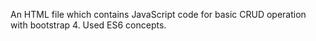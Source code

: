 An HTML file which contains JavaScript code for basic CRUD operation with bootstrap 4.
Used ES6 concepts.
